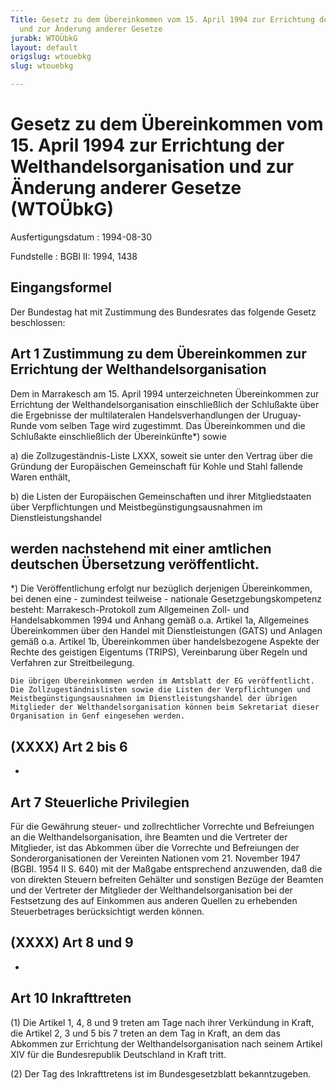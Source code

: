 ```yaml
---
Title: Gesetz zu dem Übereinkommen vom 15. April 1994 zur Errichtung der Welthandelsorganisation
  und zur Änderung anderer Gesetze
jurabk: WTOÜbkG
layout: default
origslug: wtouebkg
slug: wtouebkg

---
```


# Gesetz zu dem Übereinkommen vom 15. April 1994 zur Errichtung der Welthandelsorganisation und zur Änderung anderer Gesetze (WTOÜbkG)

Ausfertigungsdatum
:   1994-08-30

Fundstelle
:   BGBl II: 1994, 1438



## Eingangsformel

Der Bundestag hat mit Zustimmung des Bundesrates das folgende Gesetz
beschlossen:


## Art 1 Zustimmung zu dem Übereinkommen zur Errichtung der Welthandelsorganisation

Dem in Marrakesch am 15. April 1994 unterzeichneten Übereinkommen zur
Errichtung der Welthandelsorganisation einschließlich der Schlußakte
über die Ergebnisse der multilateralen Handelsverhandlungen der
Uruguay-Runde vom selben Tage wird zugestimmt. Das Übereinkommen und
die Schlußakte einschließlich der Übereinkünfte\*) sowie

a)  die Zollzugeständnis-Liste LXXX, soweit sie unter den Vertrag über die
    Gründung der Europäischen Gemeinschaft für Kohle und Stahl fallende
    Waren enthält,


b)  die Listen der Europäischen Gemeinschaften und ihrer Mitgliedstaaten
    über Verpflichtungen und Meistbegünstigungsausnahmen im
    Dienstleistungshandel



werden nachstehend mit einer amtlichen deutschen Übersetzung
veröffentlicht.
----------

\*) Die Veröffentlichung erfolgt nur bezüglich derjenigen Übereinkommen,
    bei denen eine - zumindest teilweise - nationale
    Gesetzgebungskompetenz besteht: Marrakesch-Protokoll zum Allgemeinen
    Zoll- und Handelsabkommen 1994 und Anhang gemäß o.a. Artikel 1a,
    Allgemeines Übereinkommen über den Handel mit Dienstleistungen (GATS)
    und Anlagen gemäß o.a. Artikel 1b, Übereinkommen über handelsbezogene
    Aspekte der Rechte des geistigen Eigentums (TRIPS), Vereinbarung über
    Regeln und Verfahren zur Streitbeilegung.

    Die übrigen Übereinkommen werden im Amtsblatt der EG veröffentlicht.
    Die Zollzugeständnislisten sowie die Listen der Verpflichtungen und
    Meistbegünstigungsausnahmen im Dienstleistungshandel der übrigen
    Mitglieder der Welthandelsorganisation können beim Sekretariat dieser
    Organisation in Genf eingesehen werden.





## (XXXX) Art 2 bis 6

-


## Art 7 Steuerliche Privilegien

Für die Gewährung steuer- und zollrechtlicher Vorrechte und
Befreiungen an die Welthandelsorganisation, ihre Beamten und die
Vertreter der Mitglieder, ist das Abkommen über die Vorrechte und
Befreiungen der Sonderorganisationen der Vereinten Nationen vom 21.
November 1947 (BGBl. 1954 II S. 640) mit der Maßgabe entsprechend
anzuwenden, daß die von direkten Steuern befreiten Gehälter und
sonstigen Bezüge der Beamten und der Vertreter der Mitglieder der
Welthandelsorganisation bei der Festsetzung des auf Einkommen aus
anderen Quellen zu erhebenden Steuerbetrages berücksichtigt werden
können.


## (XXXX) Art 8 und 9

-


## Art 10 Inkrafttreten

(1) Die Artikel 1, 4, 8 und 9 treten am Tage nach ihrer Verkündung in
Kraft, die Artikel 2, 3 und 5 bis 7 treten an dem Tag in Kraft, an dem
das Abkommen zur Errichtung der Welthandelsorganisation nach seinem
Artikel XIV für die Bundesrepublik Deutschland in Kraft tritt.

(2) Der Tag des Inkrafttretens ist im Bundesgesetzblatt
bekanntzugeben.

